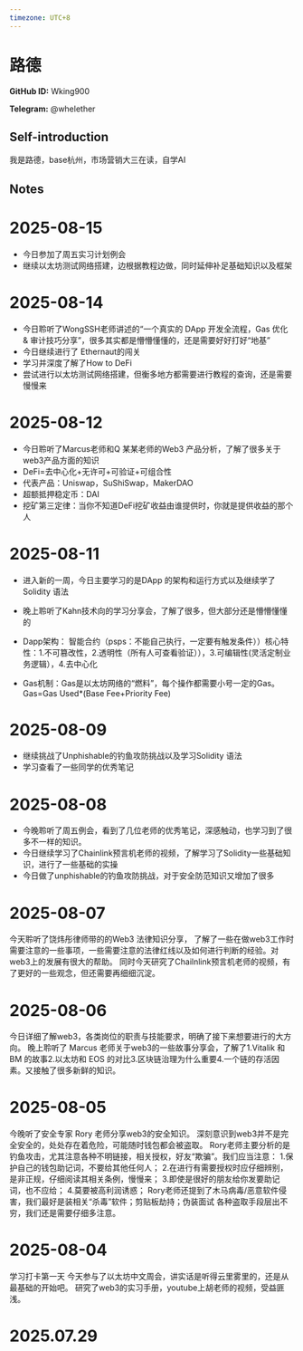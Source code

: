 ```yaml
---
timezone: UTC+8
---
```


# 路德

**GitHub ID:** Wking900

**Telegram:** @whelether

## Self-introduction

我是路德，base杭州，市场营销大三在读，自学AI

## Notes

<!-- Content_START -->
# 2025-08-15

-  今日参加了周五实习计划例会
-  继续以太坊测试网络搭建，边根据教程边做，同时延伸补足基础知识以及框架

# 2025-08-14

- 今日聆听了WongSSH老师讲述的“一个真实的 DApp 开发全流程，Gas 优化 & 审计技巧分享”，很多其实都是懵懵懂懂的，还是需要好好打好“地基”
-  今日继续进行了 Ethernaut的闯关
- 学习并深度了解了How to DeFi
- 尝试进行以太坊测试网络搭建，但衡多地方都需要进行教程的查询，还是需要慢慢来

# 2025-08-12

- 今日聆听了Marcus老师和Q 某某老师的Web3 产品分析，了解了很多关于web3产品方面的知识
- DeFi=去中心化+无许可+可验证+可组合性
- 代表产品：Uniswap，SuShiSwap，MakerDAO
- 超额抵押稳定币：DAI
- 挖矿第三定律：当你不知道DeFi挖矿收益由谁提供时，你就是提供收益的那个人

# 2025-08-11

- 进入新的一周，今日主要学习的是DApp 的架构和运行方式以及继续学了Solidity 语法
- 晚上聆听了Kahn技术向的学习分享会，了解了很多，但大部分还是懵懵懂懂的
- Dapp架构：
智能合约（psps：不能自己执行，一定要有触发条件））核心特性：1.不可篡改性，2.透明性（所有人可查看验证）），3.可编辑性(灵活定制业务逻辑），4.去中心化

- Gas机制：Gas是以太坊网络的“燃料”，每个操作都需要小号一定的Gas。
Gas=Gas Used*(Base Fee+Priority Fee)

# 2025-08-09

- 继续挑战了Unphishable的钓鱼攻防挑战以及学习Solidity 语法
- 学习查看了一些同学的优秀笔记

# 2025-08-08

- 今晚聆听了周五例会，看到了几位老师的优秀笔记，深感触动，也学习到了很多不一样的知识。
- 今日继续学习了Chainlink预言机老师的视频，了解学习了Solidity一些基础知识，进行了一些基础的实操
- 今日做了unphishable的钓鱼攻防挑战，对于安全防范知识又增加了很多

# 2025-08-07

今天聆听了饶炜彤律师带的的Web3 法律知识分享，
了解了一些在做web3工作时需要注意的一些事项，一些需要注意的法律红线以及如何进行判断的经验。对web3上的发展有很大的帮助。
同时今天研究了Chailnlink预言机老师的视频，有了更好的一些观念，但还需要再细细沉淀。

# 2025-08-06

今日详细了解web3，各类岗位的职责与技能要求，明确了接下来想要进行的大方向。
晚上聆听了 Marcus 老师关于web3的一些故事分享会，了解了1.Vitalik 和 BM 的故事2.以太坊和 EOS 的对比3.区块链治理为什么重要4.一个链的存活因素。又接触了很多新鲜的知识。

# 2025-08-05

今晚听了安全专家 Rory 老师分享web3的安全知识。
深刻意识到web3并不是完全安全的，处处存在着危险，可能随时钱包都会被盗取。
Rory老师主要分析的是钓鱼攻击，尤其注意各种不明链接，相关授权，好友“欺骗”。我们应当注意：
1.保护自己的钱包助记词，不要给其他任何人；
2.在进行有需要授权时应仔细辨别，是非正规，仔细阅读其相关条例，慢慢来；
3.即使是很好的朋友给你发要助记词，也不应给；
4.莫要被高利润诱惑；
Rory老师还提到了木马病毒/恶意软件侵害，我们最好是装相关“杀毒”软件；剪贴板劫持；伪装面试
各种盗取手段层出不穷，我们还是需要仔细多注意。

# 2025-08-04

学习打卡第一天
今天参与了以太坊中文周会，讲实话是听得云里雾里的，还是从最基础的开始吧。
研究了web3的实习手册，youtube上胡老师的视频，受益匪浅。


# 2025.07.29


<!-- Content_END -->
